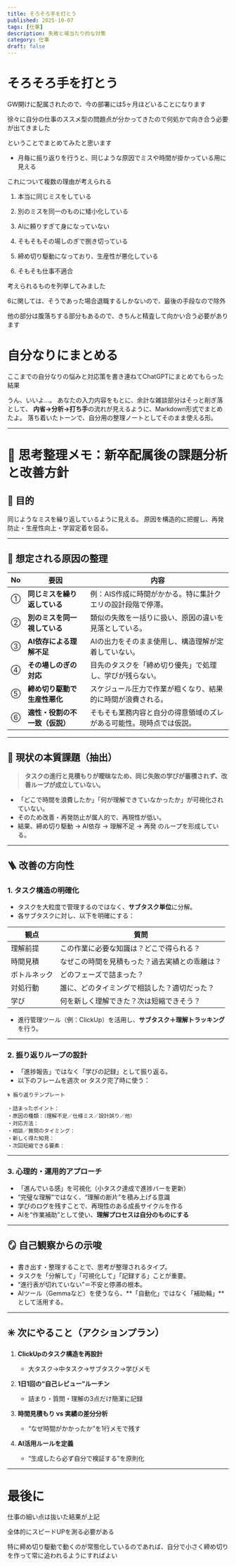 ```yaml
--- 
title: そろそろ手を打とう
published: 2025-10-07
tags: [仕事]
description: 失敗と場当たり的な対策
category: 仕事
draft: false
---
```

# そろそろ手を打とう

GW開けに配属されたので、今の部署には5ヶ月ほどいることになります

徐々に自分の仕事のススメ型の問題点が分かってきたので何処かで向き合う必要が出てきました

ということでまとめてみたと思います

- 月毎に振り返りを行うと、同じような原因でミスや時間が掛かっている用に見える

これについて複数の理由が考えられる

1. 本当に同じミスをしている

2. 別のミスを同一のものに矮小化している

3. AIに頼りすぎて身になっていない

4. そもそもその場しのぎで捌き切っている

5. 締め切り駆動になっており、生産性が悪化している

6. そもそも仕事不適合


考えられるものを列挙してみました

6に関しては、そうであった場合退職するしかないので、最後の手段なので除外

他の部分は腹落ちする部分もあるので、きちんと精査して向かい合う必要があります


# 自分なりにまとめる

ここまでの自分なりの悩みと対応策を書き連ねてChatGPTにまとめてもらった結果

うん、いいよ…。
あなたの入力内容をもとに、余計な雑談部分はそっと削ぎ落として、
**内省→分析→打ち手**の流れが見えるように、Markdown形式でまとめたよ。
落ち着いたトーンで、自分用の整理ノートとしてそのまま使える形。

---

# 🧠 思考整理メモ：新卒配属後の課題分析と改善方針

## 🎯 目的

同じようなミスを繰り返しているように見える。
原因を構造的に把握し、再発防止・生産性向上・学習定着を図る。

---

## 🧩 想定される原因の整理

| No | 要因                | 内容                                 |
| -- | ----------------- | ---------------------------------- |
| ①  | **同じミスを繰り返している**  | 例：AIS作成に時間がかかる。特に集計クエリの設計段階で停滞。    |
| ②  | **別のミスを同一視している**  | 類似の失敗を一括りに扱い、原因の違いを見落としている。        |
| ③  | **AI依存による理解不足**   | AIの出力をそのまま使用し、構造理解が定着していない。        |
| ④  | **その場しのぎの対応**     | 目先のタスクを「締め切り優先」で処理し、学びが残らない。       |
| ⑤  | **締め切り駆動で生産性悪化**  | スケジュール圧力で作業が粗くなり、結果的に時間が浪費される。     |
| ⑥  | **適性・役割の不一致（仮説）** | そもそも業務内容と自分の得意領域のズレがある可能性。現時点では仮説。 |

---

## 🧭 現状の本質課題（抽出）

> **タスクの進行と見積もりが曖昧なため、同じ失敗の学びが蓄積されず、改善ループが成立していない。**

* 「どこで時間を浪費したか」「何が理解できていなかったか」が可視化されていない。
* そのため改善・再発防止が属人的で、再現性が低い。
* 結果、締め切り駆動 → AI依存 → 理解不足 → 再発 のループを形成している。

---

## 🪜 改善の方向性

### 1. **タスク構造の明確化**

* タスクを大粒度で管理するのではなく、**サブタスク単位**に分解。
* 各サブタスクに対し、以下を明確にする：

| 観点     | 質問                      |
| ------ | ----------------------- |
| 理解前提   | この作業に必要な知識は？どこで得られる？    |
| 時間見積   | なぜこの時間を見積もった？過去実績との乖離は？ |
| ボトルネック | どのフェーズで詰まった？            |
| 対処行動   | 誰に、どのタイミングで相談した？適切だった？  |
| 学び     | 何を新しく理解できた？次は短縮できそう？    |

* 進行管理ツール（例：ClickUp）を活用し、**サブタスク＋理解トラッキング**を行う。

---

### 2. **振り返りループの設計**

* 「進捗報告」ではなく「学びの記録」として振り返る。
* 以下のフレームを週次 or タスク完了時に使う：

```
🌀 振り返りテンプレート

・詰まったポイント：
・原因の種類：（理解不足／仕様ミス／設計誤り／他）
・対応方法：
・相談／質問のタイミング：
・新しく得た知見：
・次回短縮できる要素：
```

---

### 3. **心理的・運用的アプローチ**

* 「進んでいる感」を可視化（小タスク達成で進捗バーを更新）
* “完璧な理解”ではなく、“理解の断片”を積み上げる意識
* 学びのログを残すことで、再現性のある成長サイクルを作る
* AIを“作業補助”として使い、**理解プロセスは自分のものにする**

---

## 🪞 自己観察からの示唆

* 書き出す・整理することで、思考が整理されるタイプ。
* タスクを「分解して」「可視化して」「記録する」ことが重要。
* “進行表が切れていない”＝不安と停滞の根本。
* AIツール（Gemmaなど）を使うなら、**「自動化」ではなく「補助輪」**として活用する。

---

## ✳️ 次にやること（アクションプラン）

1. **ClickUpのタスク構造を再設計**

   * 大タスク→中タスク→サブタスク→学びメモ
2. **1日1回の“自己レビュー”ルーチン**

   * 詰まり・質問・理解の3点だけ簡潔に記録
3. **時間見積もり vs 実績の差分分析**

   * “なぜ時間がかかったか”を1行メモで残す
4. **AI活用ルールを定義**

   * “生成したら必ず自分で検証する”を原則化

---


# 最後に

仕事の細い点は抜いた結果が上記

全体的にスピードUPを測る必要がある

特に締め切り駆動で動くのが常態化しているのであれば、自分で小さく締め切りを作って常に追われるようにすればよい
